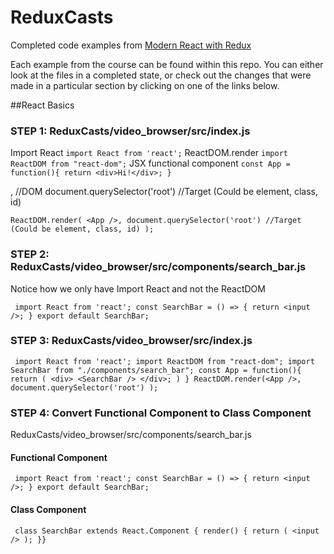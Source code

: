 # ReduxCasts

Completed code examples from [Modern React with Redux](https://udemy.com/react-redux)

Each example from the course can be found within this repo. You can either look at the files in a completed state, or check out the changes that were made in a particular section by clicking on one of the links below.

##React Basics
### STEP 1: ReduxCasts/video_browser/src/index.js
Import React 
```import React from 'react';```
ReactDOM.render 
```import ReactDOM from "react-dom";```
JSX functional component
```const App = function(){ return <div>Hi!</div>; }```

 <App />, //DOM 
document.querySelector('root') //Target (Could be element, class, id)

```ReactDOM.render( <App />, document.querySelector('root') //Target (Could be element, class, id) );```

### STEP 2: ReduxCasts/video_browser/src/components/search_bar.js
Notice how we only have Import React and not the ReactDOM

``` import React from 'react'; const SearchBar = () => { return <input />; } export default SearchBar;```

### STEP 3: ReduxCasts/video_browser/src/index.js


``` import React from 'react'; import ReactDOM from "react-dom"; import SearchBar from "./components/search_bar"; const App = function(){ return ( <div> <SearchBar /> </div>; ) } ReactDOM.render(<App />, document.querySelector('root') );```

### STEP 4: Convert Functional Component to Class Component
ReduxCasts/video_browser/src/components/search_bar.js

#### Functional Component 
``` import React from 'react'; const SearchBar = () => { return <input />; } export default SearchBar;```

#### Class Component 
``` class SearchBar extends React.Component { render() { return ( <input /> ); }}```

